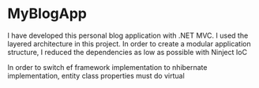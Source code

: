 # MyBlogApp
I have developed this personal blog application with .NET MVC. I used the layered architecture in this project. In order to create a modular application structure, I reduced the dependencies as low as possible with Ninject IoC

In order to switch ef framework implementation to nhibernate implementation, entity class properties must do virtual
